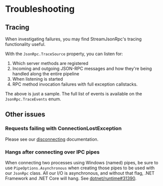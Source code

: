# Troubleshooting

## Tracing

When investigating failures, you may find StreamJsonRpc's tracing functionality useful.

With the `JsonRpc.TraceSource` property, you can listen for:

1. Which server methods are registered
1. Incoming and outgoing JSON-RPC messages and how they're being handled along the entire pipeline
1. When listening is started
1. RPC method invocation failures with full exception callstacks.

The above is just a sample. The full list of events is available on the `JsonRpc.TraceEvents` enum.

## Other issues

### Requests failing with ConnectionLostException

Please see our [disconnecting](disconnecting.md) documentation.

### Hangs after connecting over IPC pipes

When connecting two processes using Windows (named) pipes, be sure to use `PipeOptions.Asynchronous`
when creating those pipes to be used with our `JsonRpc` class. All our I/O is asynchronous, and
without that flag, .NET Framework and .NET Core will hang.
See [dotnet/runtime#31390](https://github.com/dotnet/runtime/issues/31390).
